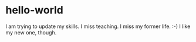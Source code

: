 # hello-world
I am trying to update my skills.  I miss teaching. I miss my former life. :-) I like my new one, though.
